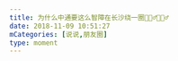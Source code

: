 ```yaml
---
title: 为什么中通要这么智障在长沙绕一圈🤷🏻‍♂️🤷🏻‍♂️
date: 2018-11-09 10:51:27
mCategories: [说说,朋友圈]
type: moment
---
```


<div id="pics-20181109105127"></div>

<script>
var data = [
    {"link": "2018-11-09_000003.jpeg", "type": "shuoshuo"}
];
picsRender(data, "pics-20181109105127");
</script>
